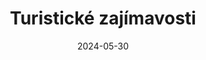 ---
layout: layouts/non-en-archive-episode.njk
title: Turistické zajímavosti
date: "2024-05-30"
link: https://www.ceskatelevize.cz/porady/1098260856-kvarteto/424235100111004/
datum: 3. 6. 2024
tv: "ČT 2"
foto: /images/uploads/walks_357x206.jpg
alt: Obrázek lesa
perex: ČT Ostrava - Po Napoleónskych stopách| MTVA Szeged - Za budapešťskými bunkry | RTVS Košice - Bardejovské kúpele | TVP Kraków - Ocelářský skanzen
tags: czarchive
---